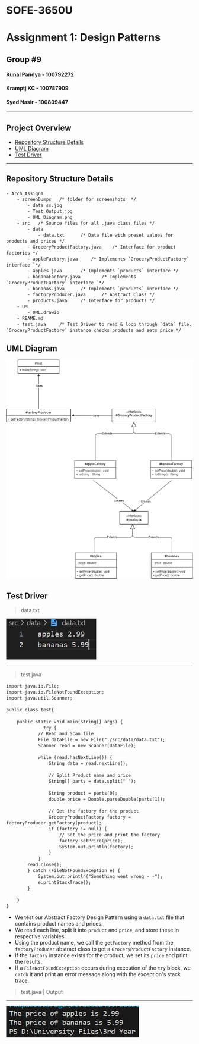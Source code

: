 # SOFE-3650U

# Assignment 1: Design Patterns

## Group #9

#### Kunal Pandya - 100792272

#### Kramptj KC - 100787909

#### Syed Nasir - 100809447

---

## Project Overview

- [Repository Structure Details](#repository-structure)
- [UML Diagram](#uml-diagram)
- [Test Driver](#test-driver)

---

## Repository Structure Details

```
- Arch_Assign1
	- screenDumps   /* folder for screenshots  */
		- data_ss.jpg
		- Test_Output.jpg
		- UML_Diagram.png
	- src   /* Source files for all .java class files */
		- data
			- data.txt      /* Data file with preset values for products and prices */
		- GroceryProductFactory.java    /* Interface for product factories */
		- appleFactory.java     /* Implements `GroceryProductFactory` interface `*/
		- apples.java       /* Implements `products` interface */
		- bananaFactory.java        /* Implements `GroceryProductFactory` interface `*/
		- bananas.java      /* Implements `products` interface */
		- factoryProducer.java      /* Abstract Class */
		- products.java     /* Interface for products */
	- UML
		- UML.drawio
	- REAME.md
	- test.java     /* Test Driver to read & loop through `data` file. `GroceryProductFactory` instance checks products and sets price */
```

## UML Diagram

![](./screenDumps/UML_Diagram.png)

## Test Driver

> data.txt

![](./screenDumps/data_ss.jpg)

---

> test.java

```
import java.io.File;
import java.io.FileNotFoundException;
import java.util.Scanner;

public class test{

    public static void main(String[] args) {
              try {
            // Read and Scan file
            File dataFile = new File("./src/data/data.txt");
            Scanner read = new Scanner(dataFile);

            while (read.hasNextLine()) {
                String data = read.nextLine();

                // Split Product name and price
                String[] parts = data.split(" ");

                String product = parts[0];
                double price = Double.parseDouble(parts[1]);

                // Get the factory for the product
                GroceryProductFactory factory = factoryProducer.getFactory(product);
                if (factory != null) {
                    // Set the price and print the factory
                    factory.setPrice(price);
                    System.out.println(factory);
                }
            }
        read.close();
        } catch (FileNotFoundException e) {
            System.out.println("Something went wrong -_-");
            e.printStackTrace();
        }

    }
}
```

- We test our Abstract Factory Design Pattern using a `data.txt` file that contains product names and prices.
- We read each line, split it into `product` and `price`, and store these in respective variables.
- Using the product name, we call the `getFactory` method from the `factoryProducer` abstract class to get a `GroceryProductFactory` instance.
- If the `factory` instance exists for the product, we set its `price` and print the results.
- If a `FileNotFoundException` occurs during execution of the `try` block, we `catch` it and print an error message along with the exception's stack trace.

> test.java | Output

---

![](./screenDumps/Test_Output.jpg)
